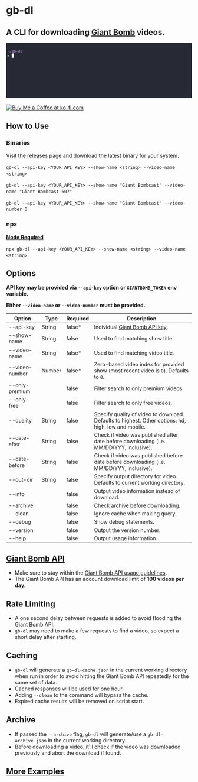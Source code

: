 # gb-dl

## A CLI for downloading [Giant Bomb](https://www.giantbomb.com) videos.

![gb-dl example gif](./docs/gb-dl-example.gif)

<a href='https://ko-fi.com/A0A01PXDX' target='_blank'><img height='36' style='border:0px;height:36px;' src='https://cdn.ko-fi.com/cdn/kofi2.png?v=2' border='0' alt='Buy Me a Coffee at ko-fi.com' /></a>

## How to Use

### Binaries

[Visit the releases page](https://github.com/lightpohl/gb-dl/releases) and download the latest binary for your system.

`gb-dl --api-key <YOUR_API_KEY> --show-name <string> --video-name <string>`

`gb-dl --api-key <YOUR_API_KEY> --show-name "Giant Bombcast" --video-name "Giant Bombcast 607"`

`gb-dl --api-key <YOUR_API_KEY> --show-name "Giant Bombcast" --video-number 0`

### npx

**[Node Required](https://nodejs.org/en/)**

`npx gb-dl --api-key <YOUR_API_KEY> --show-name <string> --video-name <string>`

## Options

**API key may be provided via `--api-key` option or `GIANTBOMB_TOKEN` env variable.**

**Either `--video-name` or `--video-number` must be provided.**

| Option         | Type   | Required | Description                                                                                         |
| -------------- | ------ | -------- | --------------------------------------------------------------------------------------------------- |
| --api-key      | String | false\*  | Individual [Giant Bomb API key](https://www.giantbomb.com/api/).                                    |
| --show-name    | String | false    | Used to find matching show title.                                                                   |
| --video-name   | String | false\*  | Used to find matching video title.                                                                  |
| --video-number | Number | false\*  | Zero-based video index for provided show (most recent video is `0`). Defaults to `0`.               |
| --only-premium |        | false    | Filter search to only premium videos.                                                               |
| --only-free    |        | false    | Filter search to only free videos.                                                                  |
| --quality      | String | false    | Specify quality of video to download. Defaults to highest. Other options: hd, high, low and mobile. |
| --date-after   | String | false    | Check if video was published after date before downloading (i.e. MM/DD/YYY, inclusive).             |
| --date-before  | String | false    | Check if video was published before date before downloading (i.e. MM/DD/YYY, inclusive).            |
| --out-dir      | String | false    | Specify output directory for video. Defaults to current working directory.                          |
| --info         |        | false    | Output video information instead of download.                                                       |
| --archive      |        | false    | Check archive before downloading.                                                                   |
| --clean        |        | false    | Ignore cache when making query.                                                                     |
| --debug        |        | false    | Show debug statements.                                                                              |
| --version      |        | false    | Output the version number.                                                                          |
| --help         |        | false    | Output usage information.                                                                           |

## [Giant Bomb API](https://www.giantbomb.com/api/)

- Make sure to stay within the [Giant Bomb API usage guidelines](https://www.giantbomb.com/api/).
- The Giant Bomb API has an account download limit of **100 videos per day.**

## Rate Limiting

- A one second delay between requests is added to avoid flooding the Giant Bomb API.
- `gb-dl` may need to make a few requests to find a video, so expect a short delay after starting.

## Caching

- `gb-dl` will generate a `gb-dl-cache.json` in the current working directory when run in order to avoid hitting the Giant Bomb API repeatedly for the same set of data.
- Cached responses will be used for one hour.
- Adding `--clean` to the command will bypass the cache.
- Expired cache results will be removed on script start.

## Archive

- If passed the `--archive` flag, `gb-dl` will generate/use a `gb-dl-archive.json` in the current working directory.
- Before downloading a video, it'll check if the video was downloaded previously and abort the download if found.

## [More Examples](./examples)
